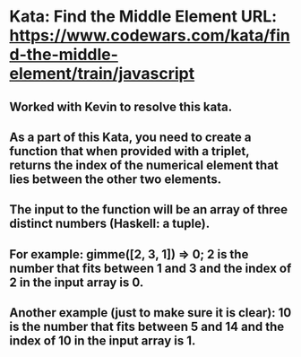 # Kata: Find the Middle Element URL: https://www.codewars.com/kata/find-the-middle-element/train/javascript

## Worked with Kevin to resolve this kata.

## As a part of this Kata, you need to create a function that when provided with a triplet, returns the index of the numerical element that lies between the other two elements.

## The input to the function will be an array of three distinct numbers (Haskell: a tuple).                                  

## For example: gimme([2, 3, 1]) => 0; 2 is the number that fits between 1 and 3 and the index of 2 in the input array is 0. 

## Another example (just to make sure it is clear): 10 is the number that fits between 5 and 14 and the index of 10 in the input array is 1.



